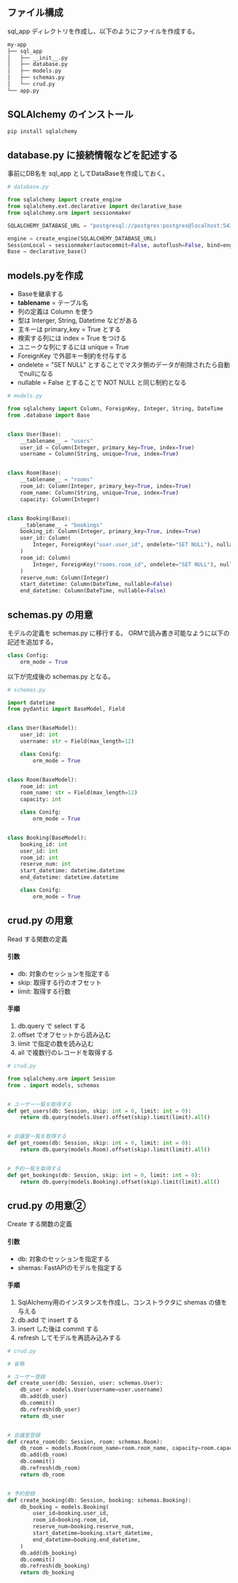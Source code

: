 ## ファイル構成

sql_app ディレクトリを作成し、以下のようにファイルを作成する。

```sh
my-app
├── sql_app
│   ├── __init__.py
│   ├── database.py
│   ├── models.py
│   ├── schemas.py
│   └── crud.py
└── app.py
```

## SQLAlchemy のインストール

```sh
pip install sqlalchemy
```

## database.py に接続情報などを記述する

事前にDB名を sql_app としてDataBaseを作成しておく。

```python
# database.py

from sqlalchemy import create_engine
from sqlalchemy.ext.declarative import declarative_base
from sqlalchemy.orm import sessionmaker

SQLALCHEMY_DATABASE_URL = "postgresql://postgres:postgres@localhost:5432/sql_app"

engine = create_engine(SQLALCHEMY_DATABASE_URL)
SessionLocal = sessionmaker(autocommit=False, autoflush=False, bind=engine)
Base = declarative_base()
```

## models.pyを作成

- Baseを継承する
- __tablename__ = テーブル名
- 列の定義は Column を使う
- 型は Interger, String, Datetime などがある
- 主キーは primary_key = True とする
- 検索する列には index = True をつける
- ユニークな列にするには unique = True
- ForeignKey で外部キー制約を付与する
- ondelete = "SET NULL" とすることでマスタ側のデータが削除されたら自動でnullになる
- nullable = False とすることで NOT NULL と同じ制約となる

```python
# models.py 

from sqlalchemy import Column, ForeignKey, Integer, String, DateTime
from .database import Base


class User(Base):
    __tablename__ = "users"
    user_id = Column(Integer, primary_key=True, index=True)
    username = Column(String, unique=True, index=True)


class Room(Base):
    __tablename__ = "rooms"
    room_id: Column(Integer, primary_key=True, index=True)
    room_name: Column(String, unique=True, index=True)
    capacity: Column(Integer)


class Booking(Base):
    __tablename__ = "bookings"
    booking_id: Column(Integer, primary_key=True, index=True)
    user_id: Column(
        Integer, ForeignKey("user.user_id", ondelete="SET NULL"), nullable=False
    )
    room_id: Column(
        Integer, ForeignKey("rooms.room_id", ondelete="SET NULL"), nullable=False
    )
    reserve_num: Column(Integer)
    start_datetime: Column(DateTime, nullable=False)
    end_datetime: Column(DateTime, nullable=False)
```

## schemas.py の用意

モデルの定義を schemas.py に移行する。
ORMで読み書き可能なように以下の記述を追加する。

```python
class Config:
	orm_mode = True
```

以下が完成後の schemas.py となる。

```python
# schemas.py 

import datetime
from pydantic import BaseModel, Field


class User(BaseModel):
    user_id: int
    username: str = Field(max_length=12)

    class Conifg:
        orm_mode = True


class Room(BaseModel):
    room_id: int
    room_name: str = Field(max_length=12)
    capacity: int

    class Conifg:
        orm_mode = True


class Booking(BaseModel):
    booking_id: int
    user_id: int
    room_id: int
    reserve_num: int
    start_datetime: datetime.datetime
    end_datetime: datetime.datetime

    class Conifg:
        orm_mode = True
```

## crud.py の用意 

Read する関数の定義

#### 引数

- db: 対象のセッションを指定する
- skip: 取得する行のオフセット
- limit: 取得する行数

#### 手順

1. db.query で select する
2. offset でオフセットから読み込む
3. limit で指定の数を読み込む 
4. all で複数行のレコードを取得する

```python
# crud.py 

from sqlalchemy.orm import Session
from . import models, schemas


# ユーザー一覧を取得する
def get_users(db: Session, skip: int = 0, limit: int = 0):
    return db.query(models.User).offset(skip).limit(limit).all()


# 会議室一覧を取得する
def get_rooms(db: Session, skip: int = 0, limit: int = 0):
    return db.query(models.Room).offset(skip).limit(limit).all()


# 予約一覧を取得する
def get_bookings(db: Session, skip: int = 0, limit: int = 0):
    return db.query(models.Booking).offset(skip).limit(limit).all()

```

## crud.py の用意②

Create する関数の定義

#### 引数 

- db: 対象のセッションを指定する
- shemas: FastAPIのモデルを指定する

#### 手順 

1. SqlAlchemy用のインスタンスを作成し、コンストラクタに shemas の値を与える
2. db.add で insert する
3. insert した後は commit する
4. refresh してモデルを再読み込みする

```python
# crud.py 

# 省略

# ユーザー登録
def create_user(db: Session, user: schemas.User):
    db_user = models.User(username=user.username)
    db.add(db_user)
    db.commit()
    db.refresh(db_user)
    return db_user


# 会議室登録
def create_room(db: Session, room: schemas.Room):
    db_room = models.Room(room_name=room.room_name, capacity=room.capacity)
    db.add(db_room)
    db.commit()
    db.refresh(db_room)
    return db_room


# 予約登録
def create_booking(db: Session, booking: schemas.Booking):
    db_booking = models.Booking(
        user_id=booking.user_id,
        room_id=booking.room_id,
        reserve_num=booking.reserve_num,
        start_datetime=booking.start_datetime,
        end_datetime=booking.end_datetime,
    )
    db.add(db_booking)
    db.commit()
    db.refresh(db_booking)
    return db_booking
```
